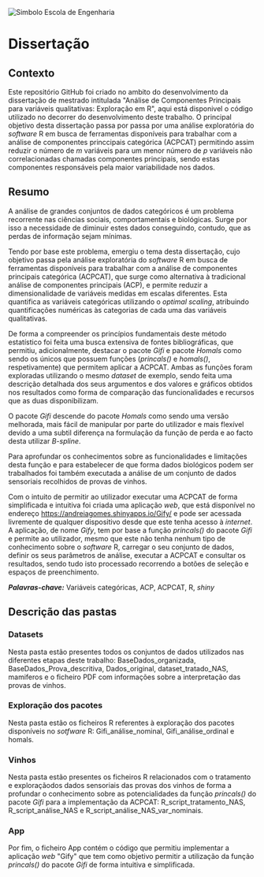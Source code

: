 ![Simbolo Escola de Engenharia](https://www.eng.uminho.pt/SiteAssets/Logo.PNG)
# Dissertação

## Contexto
Este repositório GitHub foi criado no ambito do desenvolvimento da dissertação de mestrado intitulada "Análise de Componentes Principais para variáveis qualitativas: Exploração em R", aqui está disponivel o código utilizado no decorrer do desenvolvimento deste trabalho. O principal objetivo desta dissertação passa por  passa por uma análise exploratória do *software* R em busca de ferramentas disponíveis para trabalhar com a análise de componentes princcipais categórica (ACPCAT) permitindo assim reduzir o número de *m* variáveis para um menor número de *p* variáveis não correlacionadas chamadas componentes principais, sendo estas componentes responsáveis pela maior variabilidade nos dados.

## Resumo
A análise de grandes conjuntos de dados categóricos é um problema recorrente nas ciências sociais, comportamentais e biológicas. Surge por isso a necessidade de diminuir estes dados conseguindo, contudo, que as perdas de informação sejam mínimas. 

Tendo por base este problema, emergiu o tema desta dissertação, cujo objetivo passa pela análise exploratória do *software* R em busca de ferramentas disponíveis para trabalhar com a análise de componentes principais categórica (ACPCAT), que surge como alternativa à tradicional análise de componentes principais (ACP), e permite reduzir a dimensionalidade de variáveis medidas em escalas diferentes. Esta quantifica as variáveis categóricas utilizando o *optimal scaling*, atribuindo quantificações numéricas às categorias de cada uma das variáveis qualitativas.

De forma a compreender os princípios fundamentais deste método estatístico foi feita uma busca extensiva de fontes bibliográficas, que permitiu, adicionalmente, destacar o pacote *Gifi* e pacote *Homals* como sendo os únicos que possuem funções (*princals()* e *homals()*, respetivamente) que permitem aplicar a ACPCAT. Ambas as funções foram exploradas utilizando o mesmo *dataset* de exemplo, sendo feita uma descrição detalhada dos seus argumentos e dos valores e gráficos obtidos nos resultados como forma de comparação das funcionalidades e recursos que as duas disponibilizam.

O pacote *Gifi* descende do pacote *Homals* como sendo uma versão melhorada, mais fácil de manipular por parte do utilizador e mais flexível devido a uma subtil diferença na formulação da função de perda e ao facto desta utilizar *B-spline*.

Para aprofundar os conhecimentos sobre as funcionalidades e limitações desta função e para estabelecer de que forma dados biológicos podem ser trabalhados foi também executada a análise de um conjunto de dados sensoriais recolhidos de provas de vinhos.

Com o intuito de permitir ao utilizador executar uma ACPCAT de forma simplificada e intuitiva foi criada uma aplicação *web*, que está disponível no endereço <https://andreiagomes.shinyapps.io/Gify/> e pode ser acessada livremente de qualquer dispositivo desde que este tenha acesso à *internet*. A aplicação, de nome *Gify*, tem por base a função *princals()* do pacote *Gifi* e permite ao utilizador, mesmo que este não tenha nenhum tipo de conhecimento sobre o *software* R, carregar o seu conjunto de dados, definir os seus parâmetros de análise, executar a ACPCAT e consultar os resultados, sendo tudo isto processado recorrendo a botões de seleção e espaços de preenchimento.

***Palavras-chave:*** Variáveis categóricas, ACP, ACPCAT, R, *shiny*

## Descrição das pastas

### Datasets
Nesta pasta estão presentes todos os conjuntos de dados utilizados nas diferentes etapas deste trabalho: BaseDados_organizada, BaseDados_Prova_descritiva, Dados_original, dataset_tratado_NAS, mamiferos e o ficheiro PDF com informações sobre a interpretação das provas de vinhos. 

### Exploração dos pacotes
Nesta pasta estão os ficheiros R referentes à exploração dos pacotes disponíveis no *sotfware* R: Gifi_análise_nominal, Gifi_análise_ordinal e homals.

###  Vinhos
Nesta pasta estão presentes os ficheiros R relacionados com o tratamento e exploraçãodos dados sensoriais das provas dos vinhos de forma a profundar o conhecimento sobre as potencialidades da função *princals()* do pacote *Gifi* para a implementação da ACPCAT:  R_script_tratamento_NAS, R_script_análise_NAS e R_script_análise_NAS_var_nominais.

### App
Por fim, o ficheiro App contém o código que permitiu implementar a aplicação *web* "Gify" que tem como objetivo permitir a utilização da função *princals()* do pacote *Gifi* de forma intuitiva e simplificada.
